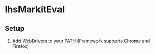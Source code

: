 # IhsMarkitEval
## Setup
1. [Add WebDrivers to your PATH](https://www.selenium.dev/documentation/en/webdriver/driver_requirements/#adding-executables-to-your-path) (Framework supports Chrome and Firefox)
